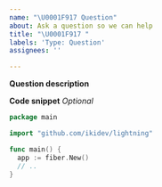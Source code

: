 ```yaml
---
name: "\U0001F917 Question"
about: Ask a question so we can help
title: "\U0001F917 "
labels: 'Type: Question'
assignees: ''

---
```


**Question description**

**Code snippet** _Optional_

```go
package main

import "github.com/ikidev/lightning"

func main() {
  app := fiber.New()
  // ..
}
```
